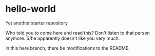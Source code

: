 # hello-world
Yet another starter repository

Who told you to come here and read this? Don't listen to that person anymore. S/he apparently doesn't like you very much.

In this here branch, there be modifications to the README.
